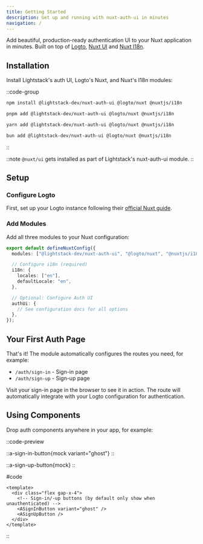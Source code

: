 ```yaml
---
title: Getting Started
description: Get up and running with nuxt-auth-ui in minutes
navigation: /
---
```


Add beautiful, production-ready authentication UI to your Nuxt application in minutes. Built on top of [Logto](https://logto.io/), [Nuxt UI](https://ui.nuxt.com/) and [Nuxt I18n](https://i18n.nuxtjs.org/).

## Installation

Install Lightstack's auth UI, Logto's Nuxt, and Nuxt's I18n modules:

::code-group

```bash [npm]
npm install @lightstack-dev/nuxt-auth-ui @logto/nuxt @nuxtjs/i18n
```

```bash [pnpm]
pnpm add @lightstack-dev/nuxt-auth-ui @logto/nuxt @nuxtjs/i18n
```

```bash [yarn]
yarn add @lightstack-dev/nuxt-auth-ui @logto/nuxt @nuxtjs/i18n
```

```bash [bun]
bun add @lightstack-dev/nuxt-auth-ui @logto/nuxt @nuxtjs/i18n
```

::

::note
`@nuxt/ui` gets installed as part of Lightstack's nuxt-auth-ui module.
::

## Setup

### Configure Logto

First, set up your Logto instance following their [official Nuxt guide](https://docs.logto.io/quick-starts/nuxt).

### Add Modules

Add all three modules to your Nuxt configuration:

```typescript [nuxt.config.ts]
export default defineNuxtConfig({
  modules: ["@lightstack-dev/nuxt-auth-ui", "@logto/nuxt", "@nuxtjs/i18n"],

  // Configure i18n (required)
  i18n: {
    locales: ["en"],
    defaultLocale: "en",
  },

  // Optional: Configure Auth UI
  authUi: {
    // See configuration docs for all options
  },
});
```

## Your First Auth Page

That's it! The module automatically configures the routes you need, for example:

- `/auth/sign-in` - Sign-in page
- `/auth/sign-up` - Sign-up page

Visit your sign-in page in the browser to see it in action. The route will automatically integrate with your Logto configuration for authentication.

## Using Components

Drop auth components anywhere in your app, for example:

::code-preview

<div class="flex gap-x-4">

::a-sign-in-button{mock variant="ghost"}
::

::a-sign-up-button{mock}
::

</div>

#code

```vue {4, 5}
<template>
  <div class="flex gap-x-4">
    <!-- Sign-in/-up buttons (by default only show when unauthenticated) -->
    <ASignInButton variant="ghost" />
    <ASignUpButton />
  </div>
</template>
```

::
